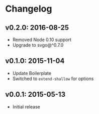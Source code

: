 # Changelog

## v0.2.0: 2016-08-25

- Removed Node 0.10 support
- Upgrade to svgo@^0.7.0

## v0.1.0: 2015-11-04

- Update Boilerplate
- Switched to `extend-shallow` for options

## v0.0.1: 2015-05-13

- Initial release
